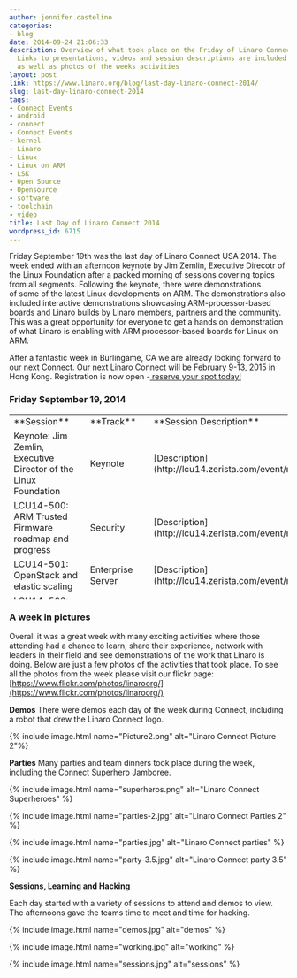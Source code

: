 ```yaml
---
author: jennifer.castelino
categories:
- blog
date: 2014-09-24 21:06:33
description: Overview of what took place on the Friday of Linaro Connect USA 2014.
  Links to presentations, videos and session descriptions are included in the blog
  as well as photos of the weeks activities
layout: post
link: https://www.linaro.org/blog/last-day-linaro-connect-2014/
slug: last-day-linaro-connect-2014
tags:
- Connect Events
- android
- connect
- Connect Events
- kernel
- Linaro
- Linux
- Linux on ARM
- LSK
- Open Source
- Opensource
- software
- toolchain
- video
title: Last Day of Linaro Connect 2014
wordpress_id: 6715
---
```


Friday September 19th was the last day of Linaro Connect USA 2014. The week ended with an afternoon keynote by Jim Zemlin, Executive Direcotr of the Linux Foundation after a packed morning of sessions covering topics from all segments.  Following the keynote, there were demonstrations of some of the latest Linux developments on ARM.  The demonstrations also included interactive demonstrations showcasing ARM-processor-based boards and Linaro builds by Linaro members, partners and the community. This was a great opportunity for everyone to get a hands on demonstration of what Linaro is enabling with ARM processor-based boards for Linux on ARM.

After a fantastic week in Burlingame, CA we are already looking forward to our next Connect. Our next Linaro Connect will be February 9-13, 2015 in Hong Kong. Registration is now open -[ reserve your spot today!](http://connect.linaro.org/hkg15/)

### **Friday September 19, 2014**

<table width="1114" style="height: 334px;" class="table responsive-table" >
<tbody >
<tr >

<td width="35%" markdown="1">
**Session**
</td>

<td markdown="1">
**Track**
</td>

<td markdown="1">
**Session Description**
</td>

<td markdown="1">
**YouTube Video**
</td>

<td markdown="1">
**Presentation**
</td>

<td markdown="1">
**Video (Linaro Server)**
</td>
</tr>
<tr >

<td markdown="1">
Keynote: Jim Zemlin, Executive Director of the Linux Foundation
</td>

<td markdown="1">
Keynote
</td>

<td markdown="1">
[Description](http://lcu14.zerista.com/event/member/137800)
</td>

<td markdown="1">
[Video](https://www.youtube.com/watch?v=-ylsAYzEcpo)
</td>

<td markdown="1">
Not Available 
</td>

<td markdown="1">
[Video](http://people.linaro.org/linaro-connect/lcu14/videos/09-19-Friday/Jim%20Zemlin%20-%20Linux%20Foundation.mp4)
</td>
</tr>
<tr >

<td markdown="1">
LCU14-500: ARM Trusted Firmware roadmap and progress
</td>

<td markdown="1">
Security
</td>

<td markdown="1">
[Description](http://lcu14.zerista.com/event/member/137787)
</td>

<td markdown="1">
[Video](https://www.youtube.com/watch?v=je0_-yYgKdc&list=UUIVqQKxCyQLJS6xvSmfndLA)
</td>

<td markdown="1">
[Link to Presentation](http://www.slideshare.net/linaroorg/lcu14-500-arm-trusted-firmware)
</td>

<td markdown="1">
[Video](http://people.linaro.org/linaro-connect/lcu14/videos/09-19-Friday/LCU14-500-%20ARM%20Trusted%20Firmware%20roadmap%20and%20progress.mp4)
</td>
</tr>
<tr >

<td markdown="1">
LCU14-501: OpenStack and elastic scaling
</td>

<td markdown="1">
Enterprise Server
</td>

<td markdown="1">
[Description](http://lcu14.zerista.com/event/member/137788)
</td>

<td markdown="1">
[Video](https://www.youtube.com/watch?v=sb7pXg5LugA&list=UUIVqQKxCyQLJS6xvSmfndLA)
</td>

<td markdown="1">
Available soon
</td>

<td markdown="1">
[Video](http://people.linaro.org/linaro-connect/lcu14/videos/09-19-Friday/LCU14-501-%20OpenStack%20and%20elastic%20scaling.mp4)
</td>
</tr>
<tr >

<td markdown="1">
LCU14-502: Android User-Space Tests: Multimedia codec tests, Status and Open Discussions
</td>

<td markdown="1">
Android
</td>

<td markdown="1">
[Description](http://lcu14.zerista.com/event/member/137789)
</td>

<td markdown="1">
[Video](https://www.youtube.com/watch?v=xNr6xsvnNVA&list=UUIVqQKxCyQLJS6xvSmfndLA)
</td>

<td markdown="1">
[Link to Presentation](http://www.slideshare.net/linaroorg/lcu14-502-androiduserspacetests)
</td>

<td markdown="1">
[Video](http://people.linaro.org/linaro-connect/lcu14/videos/09-19-Friday/LCU14-502-%20Android%20User-Space%20Tests-%20Multimedia%20codec%20tests%252C%20Status%20and%20Open%20Discussions.mp4)
</td>
</tr>
<tr >

<td markdown="1">
LCU14-503: What To Do About ADF?
</td>

<td markdown="1">
Linux Kernel
</td>

<td markdown="1">
[Description](http://lcu14.zerista.com/event/member/137790)
</td>

<td markdown="1">
[Video](https://www.youtube.com/watch?v=umnEXIBULnQ&list=UUIVqQKxCyQLJS6xvSmfndLA)
</td>

<td markdown="1">
[Link to Presentation](http://www.slideshare.net/linaroorg/lcu14-503-what-to-do-about-adf)
</td>

<td markdown="1">
[Video](http://people.linaro.org/linaro-connect/lcu14/videos/09-19-Friday/LCU14-503-%20What%20To%20Do%20About%20ADF%3f.mp4)
</td>
</tr>
<tr >

<td markdown="1">
LCU14-504: Taming ARMv8 NEON: from theory to benchmark results
</td>

<td markdown="1">
Android
</td>

<td markdown="1">
[Description](http://lcu14.zerista.com/event/member/137791)
</td>

<td markdown="1">
[Video](https://www.youtube.com/watch?v=ixuDntaSnHI&list=UUIVqQKxCyQLJS6xvSmfndLA)
</td>

<td markdown="1">
Available soon
</td>

<td markdown="1">
[Video](http://people.linaro.org/linaro-connect/lcu14/videos/09-19-Friday/LCU14-504-%20Taming%20ARMv8%20NEON-%20from%20theory%20to%20benchmark%20results.mp4)
</td>
</tr>
<tr >

<td markdown="1">
LCU14-505: ACPI upstreaming and patch review
</td>

<td markdown="1">
Enterprise Server
</td>

<td markdown="1">
[Description](http://lcu14.zerista.com/event/member/137792)
</td>

<td markdown="1">
[Video](https://www.youtube.com/watch?v=IsjL8-4-L5w&list=UUIVqQKxCyQLJS6xvSmfndLA)
</td>

<td markdown="1">
Available soon
</td>

<td markdown="1">
[Video](http://people.linaro.org/linaro-connect/lcu14/videos/09-19-Friday/LCU14-505-%20ACPI%20upstreaming%20and%20patch%20review.mp4)
</td>
</tr>
<tr >

<td markdown="1">
LCU14-506: KVM Development Status
</td>

<td markdown="1">
Virtualization
</td>

<td markdown="1">
[Description](http://lcu14.zerista.com/event/member/137793)
</td>

<td markdown="1">
[Video](https://www.youtube.com/watch?v=XGQrMaUW5Yo&list=UUIVqQKxCyQLJS6xvSmfndLA)
</td>

<td markdown="1">
[Link to Presentation](http://www.slideshare.net/linaroorg/lcu14-506-kvm-development-status)
</td>

<td markdown="1">
[Video](http://people.linaro.org/linaro-connect/lcu14/videos/09-19-Friday/LCU14-506-%20KVM%20Development%20Status.mp4)
</td>
</tr>
<tr >

<td markdown="1">
LCU14-508 BOF: OpenEmbedded
</td>

<td markdown="1">
BoF
</td>

<td markdown="1">
[Description](http://lcu14.zerista.com/event/member/137796)
</td>

<td markdown="1">
[Video](https://www.youtube.com/watch?v=vrLrIGkyAEk&list=UUIVqQKxCyQLJS6xvSmfndLA)
</td>

<td markdown="1">
Available soon
</td>

<td markdown="1">
[Video](http://people.linaro.org/linaro-connect/lcu14/videos/09-19-Friday/LCU14-508%20BOF-%20OpenEmbedded.mp4)
</td>
</tr>
<tr >

<td markdown="1">
LCU14-511: LSK overview and status update
</td>

<td markdown="1">
LSK
</td>

<td markdown="1">
[Description](http://lcu14.zerista.com/event/member/137799)
</td>

<td markdown="1">
[Video](https://www.youtube.com/watch?v=PwbpAz12L9k&list=UUIVqQKxCyQLJS6xvSmfndLA)
</td>

<td markdown="1">
[Link to Presentation](http://www.slideshare.net/linaroorg/lcu14-511-lsk-update-and-overview)
</td>

<td markdown="1">
[Video](http://people.linaro.org/linaro-connect/lcu14/videos/09-19-Friday/LCU14-511-%20LSK%20overview%20and%20status%20update.mp4)
</td>
</tr>
<tr >

<td markdown="1">

</td>

<td markdown="1">

</td>

<td markdown="1">

</td>

<td markdown="1">

</td>

<td markdown="1">

</td>

<td markdown="1">

</td>
</tr>
</tbody>
</table>


### A week in pictures

Overall it was a great week with many exciting activities where those attending had a chance to learn, share their experience, network with leaders in their field and see demonstrations of the work that Linaro is doing. Below are just a few photos of the activities that took place. To see all the photos from the week please visit our flickr page: [https://www.flickr.com/photos/linaroorg/](https://www.flickr.com/photos/linaroorg/)

**Demos**
There were demos each day of the week during Connect, including a robot that drew the Linaro Connect logo.

{% include image.html name="Picture2.png" alt="Linaro Connect Picture 2"%}

**Parties**
Many parties and team dinners took place during the week, including the Connect Superhero Jamboree.

{% include image.html name="superheros.png" alt="Linaro Connect Superheroes" %}

{% include image.html name="parties-2.jpg" alt="Linaro Connect Parties 2" %}

{% include image.html name="parties.jpg" alt="Linaro Connect parties" %}

{% include image.html name="party-3.5.jpg" alt="Linaro Connect party 3.5" %}


**Sessions, Learning and Hacking**

Each day started with a variety of sessions to attend and demos to view. The afternoons gave the teams time to meet and time for hacking.

{% include image.html name="demos.jpg" alt="demos" %}

{% include image.html name="working.jpg" alt="working" %}

{% include image.html name="sessions.jpg" alt="sessions" %}